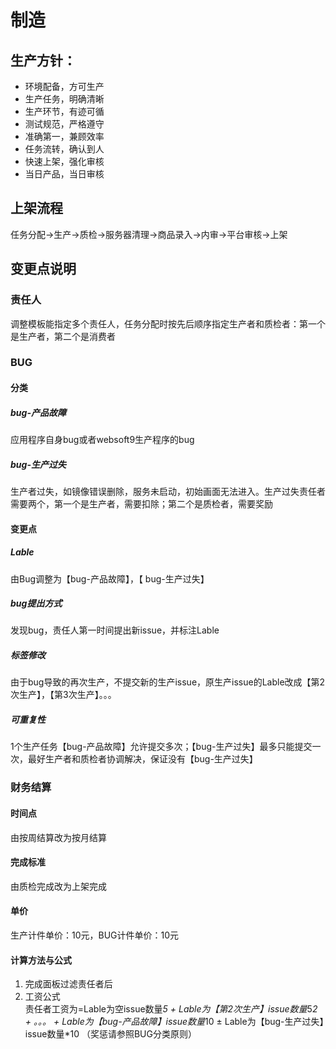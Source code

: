 # 制造

## 生产方针：

- 环境配备，方可生产
- 生产任务，明确清晰
- 生产环节，有迹可循
- 测试规范，严格遵守
- 准确第一，兼顾效率
- 任务流转，确认到人
- 快速上架，强化审核
- 当日产品，当日审核

## 上架流程

任务分配->生产->质检->服务器清理->商品录入->内审->平台审核->上架

## 变更点说明

### 责任人

调整模板能指定多个责任人，任务分配时按先后顺序指定生产者和质检者：第一个是生产者，第二个是消费者

### BUG

#### 分类

##### bug-产品故障
应用程序自身bug或者websoft9生产程序的bug

##### bug-生产过失
生产者过失，如镜像错误删除，服务未启动，初始画面无法进入。生产过失责任者需要两个，第一个是生产者，需要扣除；第二个是质检者，需要奖励

#### 变更点
##### Lable
由Bug调整为【bug-产品故障】，【 bug-生产过失】
##### bug提出方式
发现bug，责任人第一时间提出新issue，并标注Lable
##### 标签修改
由于bug导致的再次生产，不提交新的生产issue，原生产issue的Lable改成【第2次生产】，【第3次生产】。。。
##### 可重复性
1个生产任务【bug-产品故障】允许提交多次；【bug-生产过失】最多只能提交一次，最好生产者和质检者协调解决，保证没有【bug-生产过失】

### 财务结算

#### 时间点
由按周结算改为按月结算

#### 完成标准
由质检完成改为上架完成

#### 单价
生产计件单价：10元，BUG计件单价：10元

#### 计算方法与公式
1. 完成面板过滤责任者后
2. 工资公式  
责任者工资为=Lable为空issue数量*5 + Lable为【第2次生产】issue数量*5*2 + 。。。 + Lable为【bug-产品故障】issue数量*10 ± Lable为【bug-生产过失】issue数量*10
（奖惩请参照BUG分类原则）
